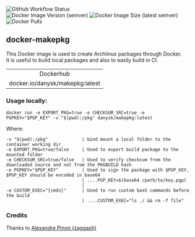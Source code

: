 ![GitHub Workflow Status](https://img.shields.io/github/actions/workflow/status/danysk/docker-makepkg/build-and-deploy.yml?label=IMAGE%20BUILD&logo=Github%20Actions&logoColor=white&style=for-the-badge)  
![Docker Image Version (semver)](https://img.shields.io/docker/v/danysk/makepkg?logo=docker&sort=date&style=for-the-badge)
![Docker Image Size (latest semver)](https://img.shields.io/docker/image-size/danysk/makepkg?logo=docker&style=for-the-badge)
![Docker Pulls](https://img.shields.io/docker/pulls/danysk/makepkg?label=pulls&logo=docker&style=for-the-badge)

## docker-makepkg

This Docker image is used to create Archlinux packages through Docker.  
It is useful to build local packages and also to easily build in CI.
   
<table>
    <tr>
        <td align="center">Dockerhub</td>
    </tr>
    <tr>
        <td align="center">docker.io/danysk/makepkg:latest</td>
    </tr>
</table>   


### Usage locally:  


```
docker run -e EXPORT_PKG=true -e CHECKSUM_SRC=true -e PGPKEY="$PGP_KEY" -v "$(pwd):/pkg" danysk/makepkg:latest
```

Where:  
```
-v "$(pwd):/pkg"             | bind mount a local folder to the container working dir  
-e EXPORT_PKG=true/false     | Used to export build package to the mounted folder  
-e CHECKSUM_SRC=true/false   | Used to verify checksum from the downloaded source and not from the PKGBUILD hash  
-e PGPKEY="$PGP_KEY"         | Used to sign the package with $PGP_KEY, $PGP_KEY should be encoded in base64  
                             | ....PGP_KEY=$(base64 /path/to/key.pgp)  
                             |  
-e CUSTOM_EXEC="{cmds}"      | Used to run custom bash commands before the build  
                             | ....CUSTOM_EXEC="ls ./ && rm -f file"  
```

### Credits

Thanks to [Alexandre Pinon (zaggash)](https://github.com/zaggash/)
